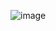 ![image](https://github.com/imansadegh/Mikrotik/assets/36385769/ff9644c9-9449-4a9d-baf4-cd3069a9c885)
